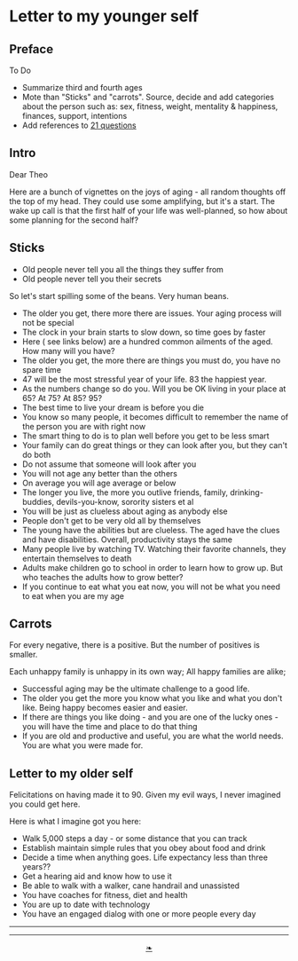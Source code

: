 # Letter to my younger self

## Preface

To Do

* Summarize third and fourth ages
* Mote than "Sticks" and "carrots". Source, decide and add categories about the person such as: sex, fitness, weight, mentality & happiness, finances, support, intentions
* Add references to [21 questions]( https://heretics-sf.github.io/#pages/21-Questions-for-Seniors.md )

## Intro

Dear Theo

Here are a bunch of vignettes on the joys of aging - all random thoughts off the top of my head. They could use some amplifying, but it's a start. The wake up call is that the first half of your life was well-planned, so how about some planning for the second half?

## Sticks

* Old people never tell you all the things they suffer from
* Old people never tell you their secrets

So let's start spilling some of the beans. Very human beans.

* The older you get, there more there are issues. Your aging process will not be special
* The clock in your brain starts to slow down, so time goes by faster
* Here ( see links below) are a hundred common ailments of the aged. How many will you have?
* The older you get, the more there are things you must do, you have no spare time
* 47 will be the most stressful year of your life. 83 the happiest year.
* As the numbers change so do you. Will you be OK living in your place at 65? At 75? At 85? 95?
* The best time to live your dream is before you die
* You know so many people, it becomes difficult to remember the name of the person you are with right now  
* The smart thing to do is to plan well before you get to be less smart
* Your family can do great things or they can look after you, but they can't do both
* Do not assume that someone will look after you
* You will not age any better than the others
* On average you will age average or below
* The longer you live, the more you outlive friends, family, drinking-buddies, devils-you-know, sorority sisters et al
* You will be just as clueless about aging as anybody else
* People don't get to be very old all by themselves
* The young have the abilities but are clueless. The aged have the clues and have disabilities. Overall, productivity stays the same
* Many people live by watching TV. Watching their favorite channels, they entertain themselves to death
* Adults make children go to school in order to learn how to grow up. But who teaches the adults how to grow better?
* If you continue to eat what you eat now, you will not be what you need to eat when you are my age

## Carrots

For every negative, there is a positive. But the number of positives is smaller.

Each unhappy family is unhappy in its own way; All happy families are alike;

* Successful aging may be the ultimate challenge to a good life.
* The older you get the more you know what you like and what you don't like. Being happy becomes easier and easier.
* If there are things you like doing - and you are one of the lucky ones - you will have the time and place to do that thing
* If you are old and productive and useful, you are what the world needs. You are what you were made for.


## Letter to my older self

Felicitations on having made it to 90. Given my evil ways, I never imagined you could get here.

Here is what I imagine got you here:

* Walk 5,000 steps a day - or some distance that you can track
* Establish maintain simple rules that you obey about food and drink
* Decide a time when anything goes. Life expectancy less than three years??
* Get a hearing aid and know how to use it
* Be able to walk with a walker, cane handrail and unassisted
* You have coaches for fitness, diet and health
* You are up to date with technology
* You have an engaged dialog with one or more people every day


***



***

<center><a href=javascript:window.scrollTo(0,0); class=aDingbat title="Scroll to top" > ❧ </a></center>
